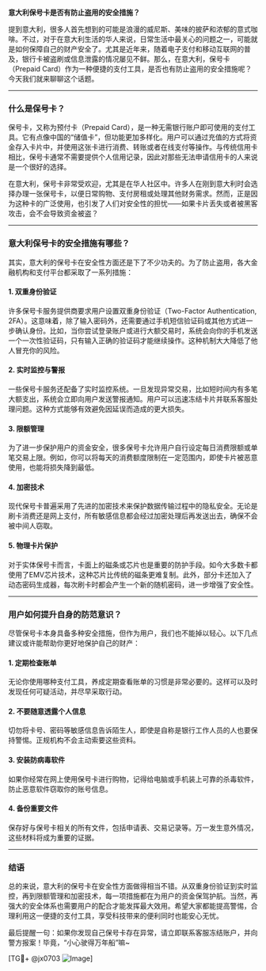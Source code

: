 **意大利保号卡是否有防止盗用的安全措施？**

提到意大利，很多人首先想到的可能是浪漫的威尼斯、美味的披萨和浓郁的意式咖啡。不过，对于在意大利生活的华人来说，日常生活中最关心的问题之一，可能就是如何保障自己的财产安全了。尤其是近年来，随着电子支付和移动互联网的普及，银行卡被盗刷或信息泄露的情况屡见不鲜。那么，在意大利，保号卡（Prepaid Card）作为一种便捷的支付工具，是否也有防止盗用的安全措施呢？今天我们就来聊聊这个话题。

---

### 什么是保号卡？

保号卡，又称为预付卡（Prepaid Card），是一种无需银行账户即可使用的支付工具。它有点像中国的“储值卡”，但功能更加多样化。用户可以通过充值的方式将资金存入卡片中，并使用这张卡进行消费、转账或者在线支付等操作。与传统信用卡相比，保号卡通常不需要提供个人信用记录，因此对那些无法申请信用卡的人来说是一个很好的选择。

在意大利，保号卡非常受欢迎，尤其是在华人社区中。许多人在刚到意大利时会选择办理一张保号卡，以便日常购物、支付房租或处理其他财务需求。然而，正是因为这种卡的广泛使用，也引发了人们对安全性的担忧——如果卡片丢失或者被黑客攻击，会不会导致资金被盗？

---

### 意大利保号卡的安全措施有哪些？

其实，意大利的保号卡在安全性方面还是下了不少功夫的。为了防止盗用，各大金融机构和支付平台都采取了一系列措施：

#### 1. **双重身份验证**
许多保号卡服务提供商要求用户设置双重身份验证（Two-Factor Authentication, 2FA）。这意味着，除了输入密码外，还需要通过手机短信验证码或其他方式进一步确认身份。比如，当你尝试登录账户或进行大额交易时，系统会向你的手机发送一个一次性验证码，只有输入正确的验证码才能继续操作。这种机制大大降低了他人冒充你的风险。

#### 2. **实时监控与警报**
一些保号卡服务还配备了实时监控系统。一旦发现异常交易，比如短时间内有多笔大额支出，系统会立即向用户发送警报通知。用户可以迅速冻结卡片并联系客服处理问题。这种方式能够有效避免因延误而造成的更大损失。

#### 3. **限额管理**
为了进一步保护用户的资金安全，很多保号卡允许用户自行设定每日消费限额或单笔交易上限。例如，你可以将每天的消费额度限制在一定范围内，即使卡片被恶意使用，也能将损失降到最低。

#### 4. **加密技术**
现代保号卡普遍采用了先进的加密技术来保护数据传输过程中的隐私安全。无论是刷卡消费还是网上支付，所有敏感信息都会经过加密处理后再发送出去，确保不会被中间人窃取。

#### 5. **物理卡片保护**
对于实体保号卡而言，卡面上的磁条或芯片也是重要的防护手段。如今大多数卡都使用了EMV芯片技术，这种芯片比传统的磁条更难复制。此外，部分卡还加入了动态密码生成器，每次刷卡时都会产生一个新的随机密码，进一步增强了安全性。

---

### 用户如何提升自身的防范意识？

尽管保号卡本身具备多种安全措施，但作为用户，我们也不能掉以轻心。以下几点建议或许能帮助你更好地保护自己的财产：

#### 1. **定期检查账单**
无论你使用哪种支付工具，养成定期查看账单的习惯是非常必要的。这样可以及时发现任何可疑活动，并尽早采取行动。

#### 2. **不要随意透露个人信息**
切勿将卡号、密码等敏感信息告诉陌生人，即使是自称是银行工作人员的人也要保持警惕。正规机构不会主动索要这些资料。

#### 3. **安装防病毒软件**
如果你经常在网上使用保号卡进行购物，记得给电脑或手机装上可靠的杀毒软件，防止恶意软件窃取你的账号信息。

#### 4. **备份重要文件**
保存好与保号卡相关的所有文件，包括申请表、交易记录等。万一发生意外情况，这些材料将成为重要的证据。

---

### 结语

总的来说，意大利的保号卡在安全性方面做得相当不错。从双重身份验证到实时监控，再到限额管理和加密技术，每一项措施都在为用户的资金保驾护航。当然，再强大的安全体系也需要用户的配合才能发挥最大效用。希望大家都能提高警惕，合理利用这一便捷的支付工具，享受科技带来的便利同时也能安心无忧。

最后提醒一句：如果你发现自己保号卡存在异常，请立即联系客服冻结账户，并向警方报案！毕竟，“小心驶得万年船”嘛~

[TG💪+ @jx0703 ![Image](https://github.com/user-attachments/assets/dbca1d08-cadb-493c-b0ec-ad6f7a83f270)]